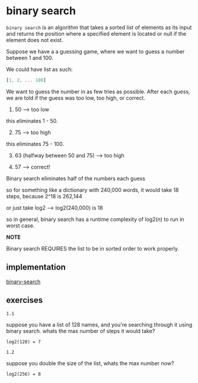 # binary search

`binary search` is an algorithm that takes a sorted list of elements as its input and returns the position where a specified element is located or null if the element does not exist.

Suppose we have a a guessing game, where we want to guess a number between 1 and 100.

We could have list as such:
```ts
[1, 2, ... 100]
```

We want to guess the number in as few tries as possible. After each guess, we are told if the guess was too low, too high, or correct.


1. 50 --> too low

this eliminates 1 - 50.

2. 75 --> too high

this eliminates 75 - 100.

3. 63 (halfway between 50 and 75) --> too high

4. 57 --> correct!

Binary search eliminates half of the numbers each guess

so for something like a dictionary with 240,000 words, it would take 18 steps, because 2^18 is 262,144

or just take log2 --> log2(240,000) is 18

so in general, binary search has a runtime complexity of log2(n) to run in worst case.

**NOTE**

Binary search REQUIRES the list to be in sorted order to work properly.

## implementation 

[binary-search](../packages/practice/src/binary-search/binary-search.ts)


## exercises

`1.1`

suppose you have a list of 128 names, and you're searching through it using binary search. whats the max number of steps it would take?
```
log2(128) = 7
```

`1.2`

suppose you double the size of the list, whats the max number now?
```
log2(256) = 8
```